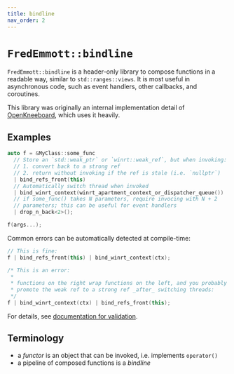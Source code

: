 ```yaml
---
title: bindline
nav_order: 2
---
```


# `FredEmmott::bindline`

`FredEmmott::bindline` is a header-only library to compose functions in a
readable way, similar to `std::ranges::views`. It is most useful in
asynchronous code, such as event handlers, other callbacks, and coroutines.

This library was originally an internal implementation detail of [OpenKneeboard](https://openkneeboard.com), which uses it heavily.

## Examples

```c++
auto f = &MyClass::some_func
  // Store an `std::weak_ptr` or `winrt::weak_ref`, but when invoking:
  // 1. convert back to a strong ref
  // 2. return without invoking if the ref is stale (i.e. `nullptr`)
  | bind_refs_front(this)
  // Automatically switch thread when invoked
  | bind_winrt_context(winrt_apartment_context_or_dispatcher_queue())
  // if some_func() takes N parameters, require invocing with N + 2
  // parameters; this can be useful for event handlers
  | drop_n_back<2>();

f(args...);
```

Common errors can be automatically detected at compile-time:

```c++
// This is fine:
f | bind_refs_front(this) | bind_winrt_context(ctx);

/* This is an error:
 *
 * functions on the right wrap functions on the left, and you probably want to
 * promote the weak ref to a strong ref _after_ switching threads:
 */
f | bind_winrt_context(ctx) | bind_refs_front(this);
```

For details, see [documentation for validation](validation.md).

## Terminology

- a *functor* is an object that can be invoked, i.e. implements `operator()`
- a pipeline of composed functions is a *bindline*